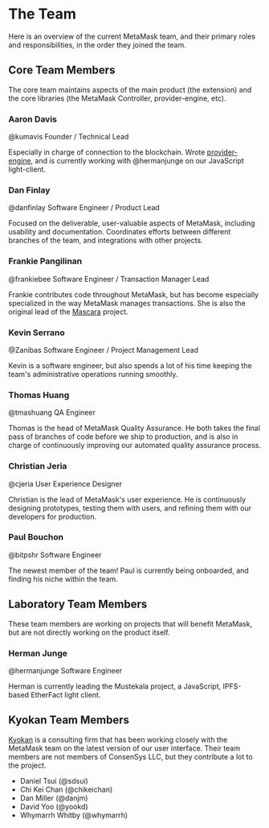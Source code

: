 # The Team

Here is an overview of the current MetaMask team, and their primary roles and responsibilities, in the order they joined the team.

## Core Team Members

The core team maintains aspects of the main product (the extension) and the core libraries (the MetaMask Controller, provider-engine, etc).

### Aaron Davis

@kumavis
Founder / Technical Lead

Especially in charge of connection to the blockchain. Wrote [provider-engine](https://github.com/MetaMask/provider-engine), and is currently working with @hermanjunge on our JavaScript light-client.

### Dan Finlay

@danfinlay
Software Engineer / Product Lead

Focused on the deliverable, user-valuable aspects of MetaMask, including usability and documentation. Coordinates efforts between different branches of the team, and integrations with other projects.

### Frankie Pangilinan

@frankiebee
Software Engineer / Transaction Manager Lead

Frankie contributes code throughout MetaMask, but has become especially specialized in the way MetaMask manages transactions. She is also the original lead of the [Mascara](https://github.com/MetaMask/mascara) project.

### Kevin Serrano

@Zanibas
Software Engineer / Project Management Lead

Kevin is a software engineer, but also spends a lot of his time keeping the team's administrative operations running smoothly.

### Thomas Huang

@tmashuang
QA Engineer

Thomas is the head of MetaMask Quality Assurance. He both takes the final pass of branches of code before we ship to production, and is also in charge of continuously improving our automated quality assurance process.

### Christian Jeria

@cjeria
User Experience Designer

Christian is the lead of MetaMask's user experience. He is continuously designing prototypes, testing them with users, and refining them with our developers for production.

### Paul Bouchon

@bitpshr
Software Engineer

The newest member of the team! Paul is currently being onboarded, and finding his niche within the team.

## Laboratory Team Members

These team members are working on projects that will benefit MetaMask, but are not directly working on the product itself.

### Herman Junge

@hermanjunge
Software Engineer

Herman is currently leading the Mustekala project, a JavaScript, IPFS-based EtherFact light client.

## Kyokan Team Members

[Kyokan](http://kyokan.io/) is a consulting firm that has been working closely with the MetaMask team on the latest version of our user interface. Their team members are not members of ConsenSys LLC, but they contribute a lot to the project.

- Daniel Tsui (@sdsui)
- Chi Kei Chan (@chikeichan)
- Dan Miller (@danjm)
- David Yoo (@yookd)
- Whymarrh Whitby (@whymarrh)

